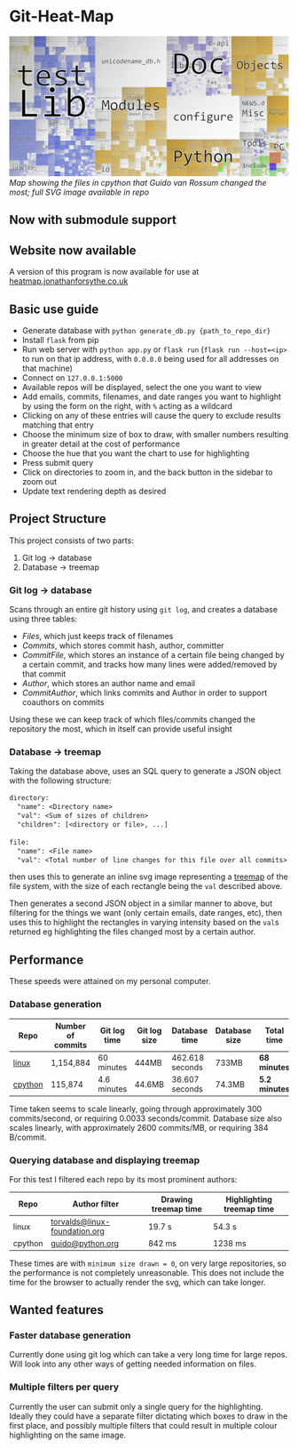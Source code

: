 # Git-Heat-Map

![Map showing the files in cpython that Guido van Rossum changed the most](example_image.png)
*Map showing the files in cpython that Guido van Rossum changed the most;
full SVG image available in repo*

## Now with submodule support
## Website now available

A version of this program is now available for use at [heatmap.jonathanforsythe.co.uk](https://heatmap.jonathanforsythe.co.uk)

## Basic use guide

* Generate database with `python generate_db.py {path_to_repo_dir}`
* Install `flask` from pip
* Run web server with `python app.py` or `flask run` (`flask run --host=<ip>` to run on that ip address, with `0.0.0.0` being used for all addresses on that machine)
* Connect on `127.0.0.1:5000`
* Available repos will be displayed, select the one you want to view
* Add emails, commits, filenames, and date ranges you want to highlight by using the form on the right, with `%` acting as a wildcard
* Clicking on any of these entries will cause the query to exclude results matching that entry
* Choose the minimum size of box to draw, with smaller numbers resulting in greater detail at the cost of performance
* Choose the hue that you want the chart to use for highlighting
* Press submit query
* Click on directories to zoom in, and the back button in the sidebar to zoom out
* Update text rendering depth as desired

## Project Structure

This project consists of two parts:

1. Git log -> database
2. Database -> treemap

### Git log -> database

Scans through an entire git history using `git log`, and creates a database using three tables:
* *Files*, which just keeps track of filenames
* *Commits*, which stores commit hash, author, committer
* *CommitFile*, which stores an instance of a certain file being changed by a certain commit, and tracks how many lines were added/removed by that commit
* *Author*, which stores an author name and email
* *CommitAuthor*, which links commits and Author in order to support coauthors on commits

Using these we can keep track of which files/commits changed the repository the most, which in itself can provide useful insight

### Database -> treemap

Taking the database above, uses an SQL query to generate a JSON object with the following structure: 
```
directory:
  "name": <Directory name>
  "val": <Sum of sizes of children>
  "children": [<directory or file>, ...]

file:
  "name": <File name>
  "val": <Total number of line changes for this file over all commits>
```
then uses this to generate an inline svg image representing a [treemap](https://en.wikipedia.org/wiki/Treemapping "Wikipedia: Treemapping") of the file system, with the size of each rectangle being the `val` described above.

Then generates a second JSON object in a similar manner to above, but filtering for the things we want (only certain emails, date ranges, etc), then uses this to highlight the rectangles in varying intensity based on the `val`s returned eg highlighting the files changed most by a certain author.

## Performance
These speeds were attained on my personal computer.
### Database generation

| Repo | Number of commits | Git log time | Git log size | Database time | Database size | **Total time** |
| --- | --- | --- | --- | --- | --- | --- |
| [linux](https://github.com/torvalds/linux) | 1,154,884 | 60 minutes | 444MB | 462.618 seconds | 733MB | **68 minutes** |
| [cpython](https://github.com/python/cpython) | 115,874 | 4.6 minutes | 44.6MB | 36.607 seconds | 74.3MB | **5.2 minutes** |

Time taken seems to scale linearly, going through approximately 300 commits/second, or requiring 0.0033 seconds/commit.
Database size also scales linearly, with approximately 2600 commits/MB, or requiring 384 B/commit.

### Querying database and displaying treemap

For this test I filtered each repo by its most prominent authors:

| Repo | Author filter | Drawing treemap time | Highlighting treemap time |
| --- | --- | --- | --- |
| linux | torvalds@linux-foundation.org | 19.7 s | 54.3 s |
| cpython | guido@python.org | 842 ms | 1238 ms |

These times are with `minimum size drawn = 0`, on very large repositories, so the performance is not completely unreasonable. This does not include the time for the browser to actually render the svg, which can take longer.

## Wanted features

### Faster database generation
Currently done using git log which can take a very long time for large repos. Will look into any other ways of getting needed information on files.

### Multiple filters per query
Currently the user can submit only a single query for the highlighting. Ideally they could have a separate filter dictating which boxes to draw in the first place, and possibly multiple filters that could result in multiple colour highlighting on the same image.
